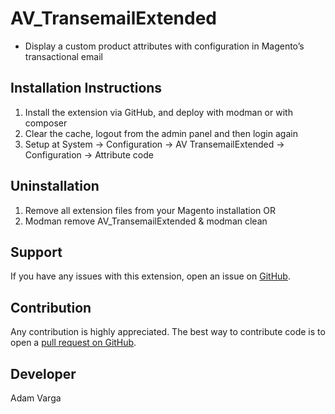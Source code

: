 AV_TransemailExtended
=====================
- Display a custom product attributes with configuration in Magento’s transactional email

Installation Instructions
-------------------------
1. Install the extension via GitHub, and deploy with modman or with composer
2. Clear the cache, logout from the admin panel and then login again
3. Setup at System -> Configuration -> AV TransemailExtended -> Configuration -> Attribute code

Uninstallation
--------------
1. Remove all extension files from your Magento installation OR
2. Modman remove AV_TransemailExtended & modman clean

Support
-------
If you have any issues with this extension, open an issue on [GitHub](https://github.com/adamvarga).

Contribution
------------
Any contribution is highly appreciated. The best way to contribute code is to open a [pull request on GitHub](https://help.github.com/articles/using-pull-requests).

Developer 
---------
Adam Varga